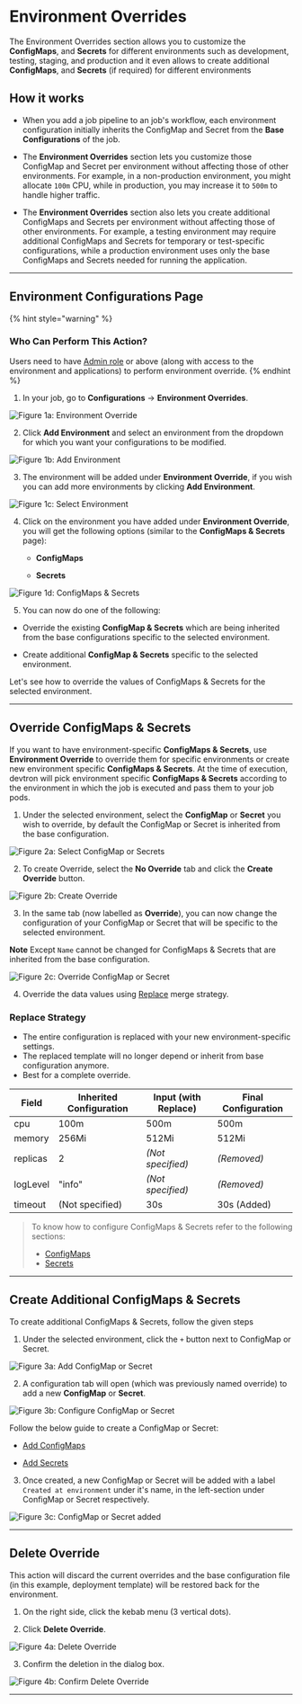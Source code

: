 # Environment Overrides

The Environment Overrides section allows you to customize the **ConfigMaps**, and **Secrets** for different environments such as development, testing, staging, and production and it even allows to create additional **ConfigMaps**, and **Secrets** (if required) for different environments

## How it works

* When you add a job pipeline to an job's workflow, each environment configuration initially inherits the  ConfigMap and Secret from the **Base Configurations** of the job.

* The **Environment Overrides** section lets you customize those ConfigMap and Secret per environment without affecting those of other environments. For example, in a non-production environment, you might allocate `100m` CPU, while in production, you may increase it to `500m` to handle higher traffic.

* The **Environment Overrides** section also lets you create additional ConfigMaps and Secrets per environment without affecting those of other environments. For example, a testing environment may require additional ConfigMaps and Secrets for temporary or test-specific configurations, while a production environment uses only the base ConfigMaps and Secrets needed for running the application.

---

## Environment Configurations Page

{% hint style="warning" %}
### Who Can Perform This Action?
Users need to have [Admin role](../global-configurations/authorization/user-access.md#role-based-access-levels) or above (along with access to the environment and applications) to perform environment override.
{% endhint %}

1. In your job, go to **Configurations** → **Environment Overrides**. 

 ![Figure 1a: Environment Override](https://devtron-public-asset.s3.us-east-2.amazonaws.com/images/create-job/env-over.jpg)

2. Click **Add Environment** and select an environment from the dropdown for which you want your configurations to be modified.

 ![Figure 1b: Add Environment](https://devtron-public-asset.s3.us-east-2.amazonaws.com/images/create-job/env-over-select-env.jpg)

3. The environment will be added under **Environment Override**, if you wish you can add more environments by clicking **Add Environment**.

 ![Figure 1c: Select Environment](https://devtron-public-asset.s3.us-east-2.amazonaws.com/images/create-job/env-over-env-added.jpg)

4. Click on the environment you have added under **Environment Override**, you will get the following options (similar to the **ConfigMaps & Secrets** page):

    * **ConfigMaps**
    
    * **Secrets**

 ![Figure 1d: ConfigMaps & Secrets](https://devtron-public-asset.s3.us-east-2.amazonaws.com/images/create-job/env-over-view.jpg)

5. You can now do one of the following:

 * Override the existing **ConfigMap & Secrets** which are being inherited from the base configurations specific to the selected environment.

 * Create additional **ConfigMap & Secrets** specific to the selected environment.

 Let's see how to override the values of ConfigMaps & Secrets for the selected environment.

---

## Override ConfigMaps & Secrets

If you want to have environment-specific **ConfigMaps & Secrets**, use **Environment Override** to override them for specific environments or create new environment specific **ConfigMaps & Secrets**. At the time of execution, devtron will pick environment specific **ConfigMaps & Secrets** according to the environment in which the job is executed and pass them to your job pods.

1. Under the selected environment, select the **ConfigMap** or **Secret** you wish to override, by default the ConfigMap or Secret is inherited from the base configuration.

 ![Figure 2a: Select ConfigMap or Secrets](https://devtron-public-asset.s3.us-east-2.amazonaws.com/images/create-job/env-over-select-config-secret.jpg)

2. To create Override, select the **No Override** tab and click the **Create Override** button.

 ![Figure 2b: Create Override](https://devtron-public-asset.s3.us-east-2.amazonaws.com/images/create-job/env-over-create-override.jpg)

3. In the same tab (now labelled as **Override**), you can now change the configuration of your ConfigMap or Secret that will be specific to the selected environment.

 **Note** Except `Name` cannot be changed for ConfigMaps & Secrets that are inherited from the base configuration.
 
 ![Figure 2c: Override ConfigMap or Secret](https://devtron-public-asset.s3.us-east-2.amazonaws.com/images/create-job/env-over-config-override.jpg)

4. Override the data values using [Replace](#replace-strategy) merge strategy.

### Replace Strategy 

* The entire configuration is replaced with your new environment-specific settings.
* The replaced template will no longer depend or inherit from base configuration anymore.
* Best for a complete override.

| Field     | Inherited Configuration | Input (with Replace)    | Final Configuration |
|-----------|--------------------|------------------------------|---------------------|
| cpu       | 100m               | 500m                         | 500m                |
| memory    | 256Mi              | 512Mi                        | 512Mi               |
| replicas  | 2                  | *(Not specified)*            | *(Removed)*         |
| logLevel  | "info"             | *(Not specified)*            | *(Removed)*         |
| timeout   | (Not specified)    | 30s                          | 30s (Added)         |

> To know how to configure ConfigMaps & Secrets refer to the following sections: <ul><li>[ConfigMaps](./config-maps-and-secrets/configmaps.md)</li> <li> [Secrets](./config-maps-and-secrets/secrets.md)</li></ul>

---

## Create Additional ConfigMaps & Secrets
 
To create additional ConfigMaps & Secrets, follow the given steps

1. Under the selected environment, click the `+` button next to ConfigMap or Secret.

 ![Figure 3a: Add ConfigMap or Secret](https://devtron-public-asset.s3.us-east-2.amazonaws.com/images/create-job/env-over-add-config-secret.jpg)

2. A configuration tab will open (which was previously named override) to add a new **ConfigMap** or **Secret**. 
 
 ![Figure 3b: Configure ConfigMap or Secret](https://devtron-public-asset.s3.us-east-2.amazonaws.com/images/create-job/env-over-add-view.jpg)

 Follow the below guide to create a ConfigMap or Secret:

 * [Add ConfigMaps](./config-maps-and-secrets/configmaps.md#add-configmap)
 
 * [Add Secrets](./config-maps-and-secrets/secrets.md#add-secret)

3. Once created, a new ConfigMap or Secret will be added with a label `Created at environment` under it's name, in the left-section under ConfigMap or Secret respectively.

 ![Figure 3c: ConfigMap or Secret added](https://devtron-public-asset.s3.us-east-2.amazonaws.com/images/create-job/env-over-new-added.jpg)

---

## Delete Override

This action will discard the current overrides and the base configuration file (in this example, deployment template) will be restored back for the environment. 

1. On the right side, click the kebab menu (3 vertical dots).

2. Click **Delete Override**.

 ![Figure 4a: Delete Override](https://devtron-public-asset.s3.us-east-2.amazonaws.com/images/create-job/env-over-delete.jpg)

3. Confirm the deletion in the dialog box.

 ![Figure 4b: Confirm Delete Override](https://devtron-public-asset.s3.us-east-2.amazonaws.com/images/create-job/env-over-delete-dialog-box.jpg)

---
